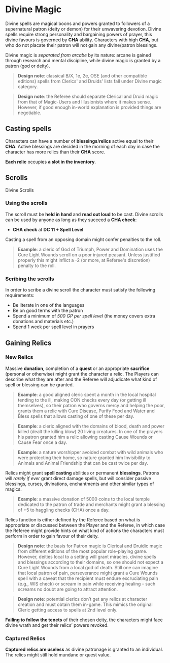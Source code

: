 # Divine Magic 

Divine spells are magical boons and powers granted to followers of a supernatural patron (deity or demon) for their unwavering devotion. Divine spells require strong personality and bargaining powers of prayer, this divine favours is governed by **CHA** ability. Characters with high **CHA**, but who do not placate their patron will not gain any divine/patron blessings. 

Divine magic is *separated from arcabe* by its nature: arcane is gained through research and mental discipline, while divine magic is granted by a patron (god or deity).

> **Design note**: classical B/X, 1e, 2e, OSE (and other compatible editions) spells from Clerics' and Druids' lists fall under Divine magic category.

> **Design note**: the Referee should separate Clerical and Druid magic from that of Magic-Users and Illusionists where it makes sense. However, if good enough in-world explanation is provided things are negotiable. 

## Casting spells 

Characters can have a number of **blessings**/**relics** active equal to their **CHA**. Active blessings are decided in the morning of each day in case the character has more relics than their **CHA** score. 

**Each relic** occupies **a slot in the inventory**.


## Scrolls 

Divine Scrolls 


### Using the scrolls 

The scroll must be **held in hand** and **read out loud** to be cast. Divine scrolls can be used by anyone as long as they succeed a **CHA check**:

- **CHA check** at **DC 11 + Spell Level** 

Casting a spell from an opposing domain might confer penalties to the roll. 

> **Example**: a cleric of God of Triumph, Power and Domination uses the Cure Light Wounds scroll on a poor injured peasant. Unless justified properly this might inflict a -2 (or more, at Referee's discretion) penalty to the roll.


### Scribing the scrolls

In order to scribe a divine scroll the character must satisfy the following requirements: 

- Be literate in one of the languages
- Be on good terms with the patron
- Spend a minimum of *500 GP per spell level* (the money covers extra donations and materials etc.)
- Spend 1 week per spell level in prayers


## Gaining Relics

### New Relics

Massive **donation**, completion of a **quest** or an appropriate **sacrifice** (personal or otherwise) might grant the character a relic. The Players can describe what they are after and the Referee will adjudicate what kind of spell or blessing can be granted. 

> **Example**: a good aligned cleric spent a month in the local hospital tending to the ill, making CON checks every day (or getting ill themselves), so their patron who governs mercy and helping the poor, grants them a relic with Cure Disease, Purify Food and Water and Bless spells that allows casting of one of these per day. 

> **Example**: a cleric aligned with the domains of blood, death and power killed (dealt the killing blow) 20 living creatures. In one of the prayers his patron granted him a relic allowing casting Cause Wounds or Cause Fear once a day. 

> **Example**: a nature worshipper avoided combat with wild animals who were protecting their home, so nature granted him Invisibility to Animals and Animal Friendship that can be cast twice per day.

Relics might grant **spell casting** abilities or permanent **blessings**. Patrons will *rarely if ever* grant direct damage spells, but will consider passive blessings, curses, divinations, enchantments and other similar types of magics. 

> **Example**: a massive donation of 5000 coins to the local temple dedicated to the patron of trade and merchants  might grant a blessing of +5 to haggling checks (CHA) once a day. 

Relics function is either defined by the Referee based on what is appropriate or discussed between the Player and the Referee, in which case the Referee might provide hints on what kind of actions the characters must perform in order to gain favour of their deity. 

> **Design note**: the basis for Patron magic is Clerical and Druidic magic from different editions of the most popular role-playing game. However, deities local to a setting will grant miracles, divine spells and blessings according to their domains, so one should not expect a Cure Light Wounds from a local god of death. Still one can imagine that local patron of pain, perseverance might grant a Cure Wounds spell with a caveat that the recipient must endure excruciating pain (e.g., WIS check) or scream in pain while receiving healing - such screams no doubt are going to attract attention. 

> **Design note**: potential clerics don’t get any relics at character creation and must obtain them in-game. This mimics the original Cleric getting access to spells at 2nd level only. 

**Failing to follow the tenets** of their chosen deity, the characters might face divine wrath and get their relics’ powers revoked. 

### Captured Relics

**Captured relics are useless** as divine patronage is granted to an individual. The relics might still hold mundane or quest value. 
